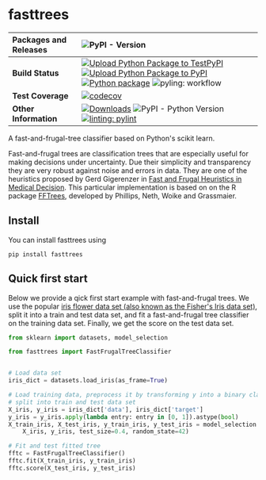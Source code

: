 <!---
SPDX-FileCopyrightText: 2019-2024 Dominic Zijlstra <dominiczijlstra@gmail.com>, Stefan Bachhofner <bachhofner.dev@gmail.com>

SPDX-License-Identifier: MIT
--->

# fasttrees
| __Packages and Releases__ | ![PyPI - Version](https://img.shields.io/pypi/v/fasttrees)  |
| :--- | :--- |
| __Build Status__ | [![Upload Python Package to TestPyPI](https://github.com/fasttrees/fasttrees/actions/workflows/python-publish-testpypi.yml/badge.svg)](https://github.com/fasttrees/fasttrees/actions/workflows/python-publish-testpypi.yml) [![Upload Python Package to PyPI](https://github.com/fasttrees/fasttrees/actions/workflows/python-publish.yml/badge.svg)](https://github.com/fasttrees/fasttrees/actions/workflows/python-publish.yml) [![Python package](https://github.com/fasttrees/fasttrees/actions/workflows/python-package.yml/badge.svg)](https://github.com/fasttrees/fasttrees/actions/workflows/python-package.yml) ![pyling: workflow](https://github.com/fasttrees/fasttrees/actions/workflows/pylint.yml/badge.svg) |
| __Test Coverage__ | [![codecov](https://codecov.io/github/fasttrees/fasttrees/graph/badge.svg?token=XCJQ3NXKVT)](https://codecov.io/github/fasttrees/fasttrees) |
| __Other Information__ | [![Downloads](https://static.pepy.tech/badge/fasttrees)](https://pepy.tech/project/fasttrees) ![PyPI - Python Version](https://img.shields.io/pypi/pyversions/fasttrees) [![linting: pylint](https://img.shields.io/badge/linting-pylint-yellowgreen)](https://github.com/pylint-dev/pylint) |


A fast-and-frugal-tree classifier based on Python's scikit learn.

Fast-and-frugal trees are classification trees that are especially useful for making decisions under uncertainty. 
Due their simplicity and transparency they are very robust against noise and errors in data.
They are one of the heuristics proposed by Gerd Gigerenzer in [Fast and Frugal Heuristics in Medical Decision](library.mpib-berlin.mpg.de/ft/gg/GG_Fast_2005.pdf). This particular implementation is based on on the R package [FFTrees](https://cran.r-project.org/web/packages/FFTrees/index.html), developed by Phillips, Neth, Woike and Grassmaier.

## Install
You can install fasttrees using
```
pip install fasttrees
```

## Quick first start

Below we provide a qick first start example with fast-and-frugal trees. We use the popular [iris flower data set (also known as the Fisher's Iris data set)](https://doi.org/10.1111/j.1469-1809.1936.tb02137.x), split it into a train and test data set, and fit a fast-and-frugal tree classifier on the training data set. Finally, we get the score on the test data set.

```python
from sklearn import datasets, model_selection

from fasttrees import FastFrugalTreeClassifier


# Load data set
iris_dict = datasets.load_iris(as_frame=True)

# Load training data, preprocess it by transforming y into a binary classification problem, and
# split into train and test data set
X_iris, y_iris = iris_dict['data'], iris_dict['target']
y_iris = y_iris.apply(lambda entry: entry in [0, 1]).astype(bool)
X_train_iris, X_test_iris, y_train_iris, y_test_iris = model_selection.train_test_split(
    X_iris, y_iris, test_size=0.4, random_state=42)

# Fit and test fitted tree
fftc = FastFrugalTreeClassifier()
fftc.fit(X_train_iris, y_train_iris)
fftc.score(X_test_iris, y_test_iris)
```
